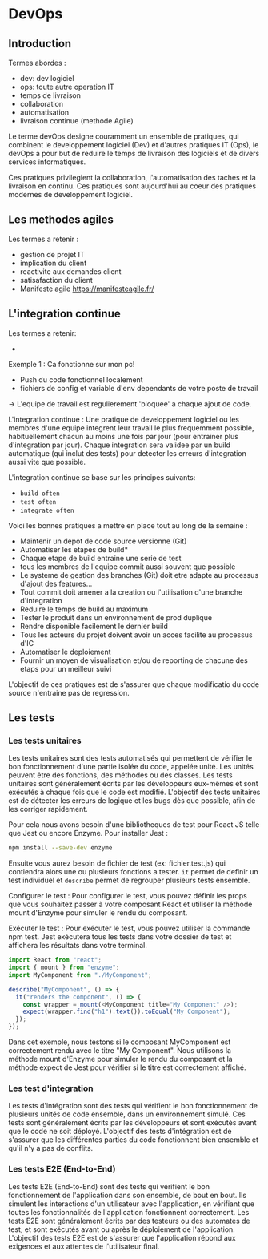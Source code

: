 # DevOps

## Introduction

Termes abordes :

- dev: dev logiciel
- ops: toute autre operation IT
- temps de livraison
- collaboration
- automatisation
- livraison continue (methode Agile)

Le terme devOps designe couramment un ensemble de pratiques,
qui combinent le developpement logiciel (Dev) et d'autres pratiques IT (Ops), le devOps a pour but de reduire le temps
de livraison des logiciels et de divers services informatiques.

Ces pratiques privilegient la collaboration, l'automatisation des taches et la livraison en continu. Ces pratiques sont aujourd'hui au coeur des pratiques modernes de developpement logiciel.

## Les methodes agiles

Les termes a retenir :

- gestion de projet IT
- implication du client
- reactivite aux demandes client
- satisafaction du client
- Manifeste agile https://manifesteagile.fr/

## L'integration continue

Les termes a retenir:

-

Exemple 1 : Ca fonctionne sur mon pc!

- Push du code fonctionnel localement
- fichiers de config et variable d'env dependants de votre poste de travail

-> L'equipe de travail est regulierement 'bloquee' a chaque ajout de code.

L'integration continue :
Une pratique de developpement logiciel ou les membres d'une equipe integrent leur travail le plus
frequemment possible, habituellement chacun au moins une fois par jour (pour entrainer plus d'integration par jour). Chaque integration sera validee par un build automatique (qui inclut des tests) pour detecter les erreurs d'integration aussi vite que possible.

L'integration continue se base sur les principes suivants:

- `build often`
- `test often`
- `integrate often`

Voici les bonnes pratiques a mettre en place tout au long de la semaine :

- Maintenir un depot de code source versionne (Git)
- Automatiser les etapes de build\*
- Chaque etape de build entraine une serie de test
- tous les membres de l'equipe commit aussi souvent que possible
- Le systeme de gestion des branches (Git) doit etre adapte au processus d'ajout des features...
- Tout commit doit amener a la creation ou l'utilisation d'une branche d'integration
- Reduire le temps de build au maximum
- Tester le produit dans un environnement de prod duplique
- Rendre disponible facilement le dernier build
- Tous les acteurs du projet doivent avoir un acces facilite au processus d'IC
- Automatiser le deploiement
- Fournir un moyen de visualisation et/ou de reporting de chacune des etaps pour un meilleur suivi

L'objectif de ces pratiques est de s'assurer que chaque modificatio du code source n'entraine pas de regression.

## Les tests

### Les tests unitaires

Les tests unitaires sont des tests automatisés qui permettent de vérifier le bon fonctionnement d'une partie isolée du code, appelée unité. Les unités peuvent être des fonctions, des méthodes ou des classes. Les tests unitaires sont généralement écrits par les développeurs eux-mêmes et sont exécutés à chaque fois que le code est modifié. L'objectif des tests unitaires est de détecter les erreurs de logique et les bugs dès que possible, afin de les corriger rapidement.

Pour cela nous avons besoin d'une bibliotheques de test pour React JS telle que Jest ou encore Enzyme. Pour installer Jest :

```bash
npm install --save-dev enzyme
```

Ensuite vous aurez besoin de fichier de test (ex: fichier.test.js) qui contiendra alors une ou plusieurs fonctions a tester. `it` permet de definir un test individuel et `describe` permet de regrouper plusieurs tests ensemble.

Configurer le test : Pour configurer le test, vous pouvez définir les props que vous souhaitez passer à votre composant React et utiliser la méthode mount d'Enzyme pour simuler le rendu du composant.

Exécuter le test : Pour exécuter le test, vous pouvez utiliser la commande npm test. Jest exécutera tous les tests dans votre dossier de test et affichera les résultats dans votre terminal.

```javascript
import React from "react";
import { mount } from "enzyme";
import MyComponent from "./MyComponent";

describe("MyComponent", () => {
  it("renders the component", () => {
    const wrapper = mount(<MyComponent title="My Component" />);
    expect(wrapper.find("h1").text()).toEqual("My Component");
  });
});
```

Dans cet exemple, nous testons si le composant MyComponent est correctement rendu avec le titre "My Component". Nous utilisons la méthode mount d'Enzyme pour simuler le rendu du composant et la méthode expect de Jest pour vérifier si le titre est correctement affiché.

### Les test d'integration

Les tests d'intégration sont des tests qui vérifient le bon fonctionnement de plusieurs unités de code ensemble, dans un environnement simulé. Ces tests sont généralement écrits par les développeurs et sont exécutés avant que le code ne soit déployé. L'objectif des tests d'intégration est de s'assurer que les différentes parties du code fonctionnent bien ensemble et qu'il n'y a pas de conflits.

### Les tests E2E (End-to-End)

Les tests E2E (End-to-End) sont des tests qui vérifient le bon fonctionnement de l'application dans son ensemble, de bout en bout. Ils simulent les interactions d'un utilisateur avec l'application, en vérifiant que toutes les fonctionnalités de l'application fonctionnent correctement. Les tests E2E sont généralement écrits par des testeurs ou des automates de test, et sont exécutés avant ou après le déploiement de l'application. L'objectif des tests E2E est de s'assurer que l'application répond aux exigences et aux attentes de l'utilisateur final.

